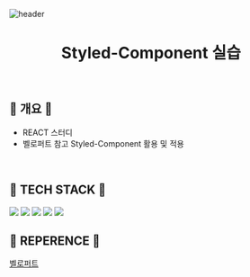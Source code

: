 ![header](https://capsule-render.vercel.app/api?type=waving&color=auto&height=200&section=header&text=Seol's%20GitHub&fontSize=90)

<h1 align='center'> Styled-Component 실습 </h1>

<br />

## :gem: 개요 :gem:

-   REACT 스터디
-   벨로퍼트 참고 Styled-Component 활용 및 적용

<br />

## :gem: TECH STACK :gem:

<img src="https://img.shields.io/badge/React-61DAFB?style=flat-square&logo=React&logoColor=white"/>
<img src="https://img.shields.io/badge/styled-components-DB7093?style=flat-square&logo=styled-components&logoColor=white"/> <img src="https://img.shields.io/badge/HTML5-E34F26?style=flat-square&logo=HTML5&logoColor=white"/> <img src="https://img.shields.io/badge/CSS3-1572B6?style=flat-square&logo=CSS3&logoColor=white"/> <img src="https://img.shields.io/badge/JavaScript-F7DF1E?style=flat-square&logo=JavaScript&logoColor=white"/>

<br />

## :gem: REPERENCE :gem:

<a href='https://react.vlpt.us/styling/03-styled-components.html'>벨로퍼트</a>
